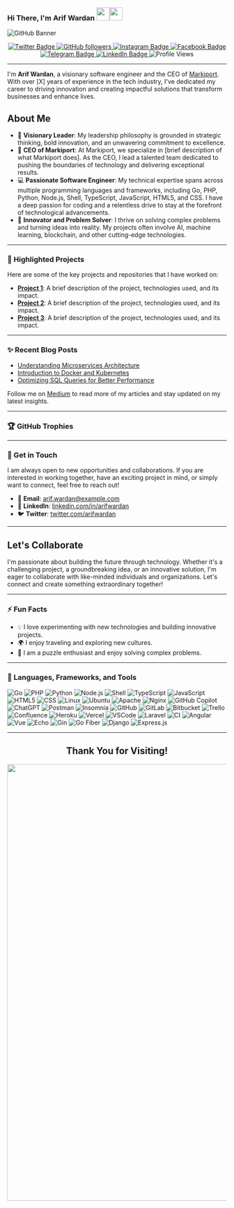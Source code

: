 ### Hi There, I'm Arif Wardan <img src="https://media.giphy.com/media/hvRJCLFzcasrR4ia7z/giphy.gif" width="30px"><img src="https://emojis.slackmojis.com/emojis/images/1531849430/4246/blob-sunglasses.gif?1531849430" width="30"/>

![GitHub Banner](https://github.com/arifwardan/images/blob/main/Arif%20Wardan.png)

<div align="center">
  <a href="https://twitter.com/arifwardan_" target="_blank">
    <img src="https://img.shields.io/twitter/follow/arifwardan_?label=Follow&color=1DA1F2&logo=twitter&style=for-the-badge" alt="Twitter Badge">
  </a>
  <a href="https://github.com/arifwardan/?tab=follow" target="_blank">
    <img src="https://img.shields.io/github/followers/arifwardan?label=Follow&style=for-the-badge" alt="GitHub followers">
  </a>
  <a href="https://www.instagram.com/arifwardan_/" target="_blank">
    <img src="https://img.shields.io/badge/-Instagram-E4405F?style=for-the-badge&logo=Instagram&logoColor=white" alt="Instagram Badge">
  </a>
  <a href="https://www.facebook.com/ariff.wardan/" target="_blank">
    <img src="https://img.shields.io/badge/-Facebook-1877F2?style=for-the-badge&logo=facebook&logoColor=white" alt="Facebook Badge">
  </a>
  <a href="https://www.t.me/arifwardan/" target="_blank">
    <img src="https://img.shields.io/badge/Telegram-2CA5E0?style=for-the-badge&logo=telegram&logoColor=white" alt="Telegram Badge">
  </a>
  <a href="https://www.linkedin.com/in/arifwardan/" target="_blank">
    <img src="https://img.shields.io/badge/-LinkedIn-0077B5?style=for-the-badge&logo=Linkedin&logoColor=white" alt="LinkedIn Badge">
  </a>
  <img src="https://komarev.com/ghpvc/?username=arifwardan&style=for-the-badge" alt="Profile Views">
</div>

---

I'm **Arif Wardan**, a visionary software engineer and the CEO of [Markiport](https://markiport.com). With over [X] years of experience in the tech industry, I've dedicated my career to driving innovation and creating impactful solutions that transform businesses and enhance lives.

## About Me
- 🌟 **Visionary Leader**: My leadership philosophy is grounded in strategic thinking, bold innovation, and an unwavering commitment to excellence.
- 💼 **CEO of Markiport**: At Markiport, we specialize in [brief description of what Markiport does]. As the CEO, I lead a talented team dedicated to pushing the boundaries of technology and delivering exceptional results.
- 💻 **Passionate Software Engineer**: My technical expertise spans across multiple programming languages and frameworks, including Go, PHP, Python, Node.js, Shell, TypeScript, JavaScript, HTML5, and CSS. I have a deep passion for coding and a relentless drive to stay at the forefront of technological advancements.
- 🚀 **Innovator and Problem Solver**: I thrive on solving complex problems and turning ideas into reality. My projects often involve AI, machine learning, blockchain, and other cutting-edge technologies.

---

### 🌟 Highlighted Projects

Here are some of the key projects and repositories that I have worked on:
- **[Project 1](https://github.com/arifwardan/project1)**: A brief description of the project, technologies used, and its impact.
- **[Project 2](https://github.com/arifwardan/project2)**: A brief description of the project, technologies used, and its impact.
- **[Project 3](https://github.com/arifwardan/project3)**: A brief description of the project, technologies used, and its impact.

---

### ✨ Recent Blog Posts

<!-- BLOG-POST-LIST:START -->
- [Understanding Microservices Architecture](https://medium.com/@arifwardan/understanding-microservices-architecture)
- [Introduction to Docker and Kubernetes](https://medium.com/@arifwardan/introduction-to-docker-and-kubernetes)
- [Optimizing SQL Queries for Better Performance](https://medium.com/@arifwardan/optimizing-sql-queries-for-better-performance)
<!-- BLOG-POST-LIST:END -->

Follow me on [Medium](https://medium.com/@arifwardan) to read more of my articles and stay updated on my latest insights.

---

### 🏆 GitHub Trophies


---

### 🔗 Get in Touch
I am always open to new opportunities and collaborations. If you are interested in working together, have an exciting project in mind, or simply want to connect, feel free to reach out!

- 📧 **Email**: [arif.wardan@example.com](mailto:arif.wardan@example.com)
- 🔗 **LinkedIn**: [linkedin.com/in/arifwardan](https://www.linkedin.com/in/arifwardan)
- 🐦 **Twitter**: [twitter.com/arifwardan](https://twitter.com/arifwardan)
---

## Let's Collaborate
I'm passionate about building the future through technology. Whether it's a challenging project, a groundbreaking idea, or an innovative solution, I'm eager to collaborate with like-minded individuals and organizations. Let's connect and create something extraordinary together!

---

### ⚡ Fun Facts

- 💡 I love experimenting with new technologies and building innovative projects.
- 🌍 I enjoy traveling and exploring new cultures.
- 🧩 I am a puzzle enthusiast and enjoy solving complex problems.

---

### 🚀 Languages, Frameworks, and Tools


![Go](https://img.shields.io/badge/-Go-00ADD8?style=flat-square&logo=go&logoColor=white)
![PHP](https://img.shields.io/badge/-PHP-777BB4?style=flat-square&logo=php&logoColor=white)
![Python](https://img.shields.io/badge/-Python-3776AB?style=flat-square&logo=python&logoColor=white)
![Node.js](https://img.shields.io/badge/-Node.js-339933?style=flat-square&logo=node-dot-js&logoColor=white)
![Shell](https://img.shields.io/badge/-Shell-5391FE?style=flat-square&logo=shell&logoColor=white)
![TypeScript](https://img.shields.io/badge/-TypeScript-007ACC?style=flat-square&logo=typescript&logoColor=white)
![JavaScript](https://img.shields.io/badge/-JavaScript-F7DF1E?style=flat-square&logo=javascript&logoColor=black)
![HTML5](https://img.shields.io/badge/-HTML5-E34F26?style=flat-square&logo=html5&logoColor=white)
![CSS](https://img.shields.io/badge/-CSS3-1572B6?style=flat-square&logo=css3&logoColor=white)
![Linux](https://img.shields.io/badge/-Linux-FCC624?style=flat-square&logo=linux&logoColor=black)
![Ubuntu](https://img.shields.io/badge/-Ubuntu-E95420?style=flat-square&logo=ubuntu&logoColor=white)
![Apache](https://img.shields.io/badge/-Apache-D22128?style=flat-square&logo=apache&logoColor=white)
![Nginx](https://img.shields.io/badge/-Nginx-009639?style=flat-square&logo=nginx&logoColor=white)
![GitHub Copilot](https://img.shields.io/badge/-GitHub_Copilot-8AC0FE?style=flat-square&logo=github&logoColor=white)
![ChatGPT](https://img.shields.io/badge/-ChatGPT-00A67E?style=flat-square&logo=openai&logoColor=white)
![Postman](https://img.shields.io/badge/-Postman-FF6C37?style=flat-square&logo=postman&logoColor=white)
![Insomnia](https://img.shields.io/badge/-Insomnia-4000BF?style=flat-square&logo=insomnia&logoColor=white)
![GitHub](https://img.shields.io/badge/-GitHub-181717?style=flat-square&logo=github&logoColor=white)
![GitLab](https://img.shields.io/badge/-GitLab-FC6D26?style=flat-square&logo=gitlab&logoColor=white)
![Bitbucket](https://img.shields.io/badge/-Bitbucket-0052CC?style=flat-square&logo=bitbucket&logoColor=white)
![Trello](https://img.shields.io/badge/-Trello-0052CC?style=flat-square&logo=trello&logoColor=white)
![Confluence](https://img.shields.io/badge/-Confluence-172B4D?style=flat-square&logo=confluence&logoColor=white)
![Heroku](https://img.shields.io/badge/-Heroku-430098?style=flat-square&logo=heroku&logoColor=white)
![Vercel](https://img.shields.io/badge/-Vercel-000000?style=flat-square&logo=vercel&logoColor=white)
![VSCode](https://img.shields.io/badge/-VSCode-007ACC?style=flat-square&logo=visual-studio-code&logoColor=white)
![Laravel](https://img.shields.io/badge/-Laravel-FF2D20?style=flat-square&logo=laravel&logoColor=white)
![CI](https://img.shields.io/badge/-CI-007ACC?style=flat-square&logo=ci&logoColor=white)
![Angular](https://img.shields.io/badge/-Angular-DD0031?style=flat-square&logo=angular&logoColor=white)
![Vue](https://img.shields.io/badge/-Vue.js-4FC08D?style=flat-square&logo=vue-dot-js&logoColor=white)
![Echo](https://img.shields.io/badge/-Echo-00ADD8?style=flat-square&logo=echo&logoColor=white)
![Gin](https://img.shields.io/badge/-Gin-00ADD8?style=flat-square&logo=gin&logoColor=white)
![Go Fiber](https://img.shields.io/badge/-Go_Fiber-00ADD8?style=flat-square&logo=go&logoColor=white)
![Django](https://img.shields.io/badge/-Django-092E20?style=flat-square&logo=django&logoColor=white)
![Express.js](https://img.shields.io/badge/-Express.js-000000?style=flat-square&logo=express&logoColor=white)

---

<div align="center">
  <h2>Thank You for Visiting!</h2>
  <img src="https://media2.giphy.com/media/v1.Y2lkPTc5MGI3NjExaXV6bnJxOXMydmZqdWI4ZjFkd3U2Z25pOGJwOGF0b3ZmOWh5Mzk4aCZlcD12MV9pbnRlcm5hbF9naWZfYnlfaWQmY3Q9Zw/Kf7wTk5jlhw6Eg6BXJ/giphy.webp" width="1000px">
</div>

